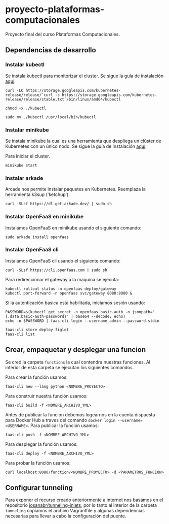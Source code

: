 # proyecto-plataformas-computacionales

Proyecto final del curso Plataformas Computacionales.

## Dependencias de desarrollo

### Instalar kubectl

Se instala kubectl para monitorizar el cluster. Se sigue la guía de instalación [aquí](https://kubernetes.io/docs/tasks/tools/install-kubectl/).

```
curl -LO https://storage.googleapis.com/kubernetes-release/release/`curl -s https://storage.googleapis.com/kubernetes-release/release/stable.txt`/bin/linux/amd64/kubectl

chmod +x ./kubectl

sudo mv ./kubectl /usr/local/bin/kubectl
```

### Instalar minikube

Se instala minikube la cual es una herramienta que despliega un clúster de Kubernetes con un único nodo. Se sigue la guía de instalación [aquí](https://kubernetes.io/es/docs/tasks/tools/install-minikube/). 

Para iniciar el cluster.
```
minikube start
```

### Instalar arkade

Arcade nos permite instalar paquetes en Kubernetes. Reemplaza la herramienta k3sup ('ketchup').

```
curl -SLsf https://dl.get-arkade.dev/ | sudo sh
```

### Instalar OpenFaaS en minikube

Instalamos OpenFaaS en minikube usando el siguiente comando:

```
sudo arkade install openfaas
```

### Instalar OpenFaaS cli

Instalamos OpenFaaS cli usando el siguiente comando:

```
curl -SLsf https://cli.openfaas.com | sudo sh
```

Para redireccionar el gateway a la maquina se ejecuta:

```
kubectl rollout status -n openfaas deploy/gateway
kubectl port-forward -n openfaas svc/gateway 8080:8080 &
```

Si la autenticación basica esta habilitada, iniciamos sesión usando:

```
PASSWORD=$(kubectl get secret -n openfaas basic-auth -o jsonpath="{.data.basic-auth-password}" | base64 --decode; echo)
echo -n $PASSWORD | faas-cli login --username admin --password-stdin

faas-cli store deploy figlet
faas-cli list
```

## Crear, empaquetar y desplegar una funcion

Se creó la carpeta `functions`  la cual contendra nuestras funciones. Al interior de esta carpeta se ejecutan los siguientes comandos. 

Para crear la función usamos:
```
faas-cli new --lang python <NOMBRE_PROYECTO>
```

Para construir nuestra función usamos:
```
faas-cli build -f <NOMBRE_ARCHIVO_YML>
```

Antes de publicar la función debemos logearnos en la cuenta dispuesta para Docker Hub a traves del comando `docker login --username=<USERNAME>`. Para publicar la función usamos:
```
faas-cli push -f <NOMBRE_ARCHIVO_YML>
```

Para desplegar la función usamos:
```
faas-cli deploy -f <NOMBRE_ARCHIVO_YML>
```

Para probar la función usamos:
```
curl localhost:8080/function/<NOMBRE_PROYECTO> -d <PARAMETROS_FUNCION>
```

## Configurar tunneling

Para exponer el recurso creado anteriormente a internet nos basamos en el repositorio [josanabr/tunneling-inlets](https://github.com/josanabr/tunneling-inlets), por lo tanto al interior de la carpeta `tunneling` copiamos el archivo Vagrantfile y algunas dependencias necesarias para llevar a cabo la configuración del puente.





